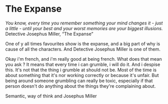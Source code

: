 # The Expanse


_You know, every time you remember something your mind changes it - just a little - until your best and your worst memories are your biggest illusions._ Detective Josephus Miller, “The Expanse”

One of y all times favourites show is the expanse, and a big part of why is cause of all the characters. And Detective Josephus Miller is one of them.

Okay i'm french, and i'm really good at being french. What does that mean you ask ? It means that every time i can grumble, i will do it.
And i despise this. It's not that the thing i grumble at should not be. Most of the time is about something that it's nor working correctly or because it's unfair. But being around someone grumbling can really be toxic, especially if that person doesn't do anything about the things they're complaining about.


Semantic, way of think and Josephus Miller